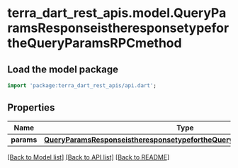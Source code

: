 # terra_dart_rest_apis.model.QueryParamsResponseistheresponsetypefortheQueryParamsRPCmethod

## Load the model package
```dart
import 'package:terra_dart_rest_apis/api.dart';
```

## Properties
Name | Type | Description | Notes
------------ | ------------- | ------------- | -------------
**params** | [**QueryParamsResponseistheresponsetypefortheQueryParamsRPCmethodParams**](QueryParamsResponseistheresponsetypefortheQueryParamsRPCmethodParams.md) |  | [optional] 

[[Back to Model list]](../README.md#documentation-for-models) [[Back to API list]](../README.md#documentation-for-api-endpoints) [[Back to README]](../README.md)


